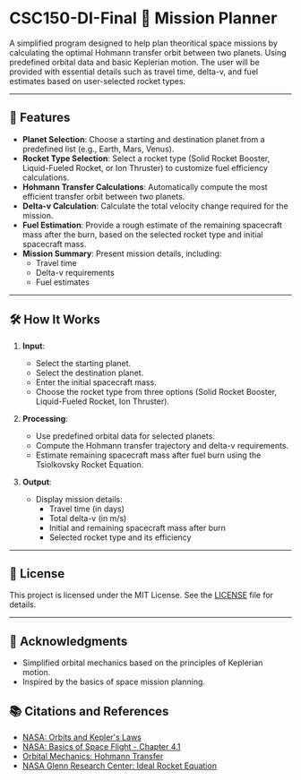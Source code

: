 # CSC150-DI-Final 🚀 Mission Planner

A simplified program designed to help plan theoritical space missions by calculating the optimal Hohmann transfer orbit between two planets. Using predefined orbital data and basic Keplerian motion. The user will be provided with essential details such as travel time, delta-v, and fuel estimates based on user-selected rocket types.

---

## 🌌 Features

- **Planet Selection**: Choose a starting and destination planet from a predefined list (e.g., Earth, Mars, Venus).
- **Rocket Type Selection**: Select a rocket type (Solid Rocket Booster, Liquid-Fueled Rocket, or Ion Thruster) to customize fuel efficiency calculations.
- **Hohmann Transfer Calculations**: Automatically compute the most efficient transfer orbit between two planets.
- **Delta-v Calculation**: Calculate the total velocity change required for the mission.
- **Fuel Estimation**: Provide a rough estimate of the remaining spacecraft mass after the burn, based on the selected rocket type and initial spacecraft mass.
- **Mission Summary**: Present mission details, including:
  - Travel time
  - Delta-v requirements
  - Fuel estimates

---

## 🛠️ How It Works

1. **Input**:
   - Select the starting planet.
   - Select the destination planet.
   - Enter the initial spacecraft mass.
   - Choose the rocket type from three options (Solid Rocket Booster, Liquid-Fueled Rocket, Ion Thruster).

2. **Processing**:
   - Use predefined orbital data for selected planets.
   - Compute the Hohmann transfer trajectory and delta-v requirements.
   - Estimate remaining spacecraft mass after fuel burn using the Tsiolkovsky Rocket Equation.

3. **Output**:
   - Display mission details:
     - Travel time (in days)
     - Total delta-v (in m/s)
     - Initial and remaining spacecraft mass after burn
     - Selected rocket type and its efficiency

---

## 📄 License

This project is licensed under the MIT License. See the [LICENSE](LICENSE) file for details.

---

## 🌟 Acknowledgments

- Simplified orbital mechanics based on the principles of Keplerian motion.
- Inspired by the basics of space mission planning.


## 📚 Citations and References

- [NASA: Orbits and Kepler's Laws](https://science.nasa.gov/solar-system/orbits-and-keplers-laws/)
- [NASA: Basics of Space Flight - Chapter 4.1](https://science.nasa.gov/learn/basics-of-space-flight/chapter4-1/)
- [Orbital Mechanics: Hohmann Transfer](https://orbital-mechanics.space/orbital-maneuvers/hohmann-transfer.html)
- [NASA Glenn Research Center: Ideal Rocket Equation](https://www1.grc.nasa.gov/beginners-guide-to-aeronautics/ideal-rocket-equation/)

